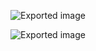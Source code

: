 ![Exported image](Exported%20image%2020240725171531-0.png)

![Exported image](Exported%20image%2020240725171531-1.png)